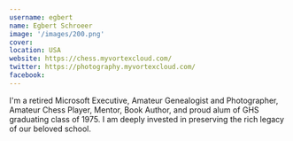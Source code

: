 ```yaml
---
username: egbert
name: Egbert Schroeer
image: '/images/200.png'
cover:
location: USA
website: https://chess.myvortexcloud.com/
twitter: https://photography.myvortexcloud.com/
facebook: 
---
```

I'm a retired Microsoft Executive, Amateur Genealogist and Photographer, Amateur Chess Player, Mentor, Book Author, and proud alum of GHS graduating class of 1975. I am deeply invested in preserving the rich legacy of our beloved school.